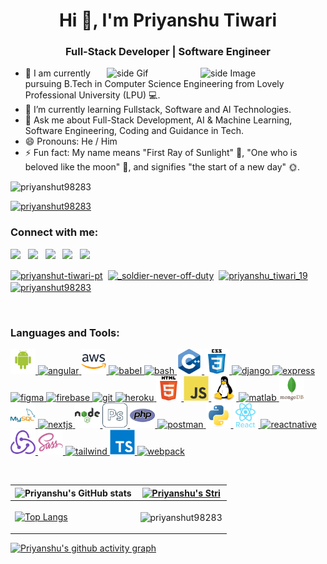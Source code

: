 <!--
**priyanshut98283/priyanshut98283** is a ✨ _special_ ✨ repository because its `README.md` (this file) appears on your GitHub profile.
### Hello , I'm Priyanshu Tiwari 🙏
Here are some ideas to get you started:

- 🔭 I’m currently working on ...
- 🌱 I’m currently learning ...
- 👯 I’m looking to collaborate on ...
- 🤔 I’m looking for help with ...
- 💬 Ask me about ...
- 📫 How to reach me: ...
- 😄 Pronouns: ...
- ⚡ Fun fact: ...
- 🌏 Check out my website: http://pt.in
<img align="right" alt="coding gif" width="400" src="https://cdn.dribbble.com/users/1162077/screenshots/3848914/programmer.gif" />
-->
<h1 align="center">Hi 🙏, I'm Priyanshu Tiwari</h1>
<h3 align="center">Full-Stack Developer | Software Engineer</h3> 
<img src="https://github.com/sciencepal/sciencepal/blob/master/assets/life_balance.gif" alt="side Image" align="right" width="200" height="auto" />
<a href="https://ko-fi.com/sciencepal"> <img src="https://media3.giphy.com/media/ZEB6yFbLnhyQf7g3hn/giphy.gif" alt="side Gif" align="right" width="150" height="auto"/> </a>
  
  - 🔭 I am currently pursuing B.Tech in Computer Science Engineering from Lovely Professional University (LPU) 💻.
  - 🌱 I’m currently learning Fullstack, Software and AI Technologies.
  - 💬 Ask me about Full-Stack Development, AI & Machine Learning, Software Engineering, Coding and Guidance in Tech.
  - 😄 Pronouns: He / Him
  - ⚡ Fun fact:  My name means "First Ray of Sunlight" 🌅, "One who is beloved like the moon" 🌙, and signifies "the start of a new day" 🌞.


<!-- <h1 align="center">Hi 👋, I'm Priyanshu Tiwari</h1>
<h3 align="center">Full-Stack Developer | Software Engineer</h3>
-->
<p align="left"> <img src="https://komarev.com/ghpvc/?username=priyanshut98283&label=Profile%20views&color=0e75b6&style=flat" alt="priyanshut98283" /> </p>

<p align="left"> <a href="https://github.com/ryo-ma/github-profile-trophy"><img src="https://github-profile-trophy.vercel.app/?username=priyanshut98283" alt="priyanshut98283" /></a> </p>

<h3 align="left">Connect with me:</h3>
<p align="left">

[<img src="https://github.com/sciencepal/sciencepal/blob/master/assets/discord-round.svg" width="3.5%"/>](https://discord.gg/NU9rf7SJ)  &nbsp; 
[<img src="https://img.icons8.com/color/48/000000/twitter.png" width="3.5%"/>](https://twitter.com/priyanshut98283)  &nbsp; 
[<img src="https://img.icons8.com/fluent/48/000000/facebook-new.png" width="3.5%"/>](https://www.facebook.com/priyanshut98283)  &nbsp; 
[<img src="https://img.icons8.com/fluent/48/000000/instagram-new.png" width="3.5%"/>](https://www.instagram.com/priyanshut98283)  &nbsp; <a href="mailto:priyanshut98283@gmail.com"> 
<img src="https://img.icons8.com/?size=100&id=qyRpAggnV0zH&format=png&color=000000" width="3.5%"/>
  
<a href="https://linkedin.com/in/priyanshut-tiwari-pt" target="blank"><img align="center" src="https://raw.githubusercontent.com/rahuldkjain/github-profile-readme-generator/master/src/images/icons/Social/linked-in-alt.svg" alt="priyanshut-tiwari-pt" height="30" width="40" /></a>&nbsp; 
<a href="https://codeforces.com/profile/_soldier-never-off-duty" target="blank"><img align="center" src="https://raw.githubusercontent.com/rahuldkjain/github-profile-readme-generator/master/src/images/icons/Social/codeforces.svg" alt="_soldier-never-off-duty" height="30" width="40" /></a>&nbsp; 
<a href="https://www.leetcode.com/priyanshu_tiwari_19" target="blank"><img align="center" src="https://raw.githubusercontent.com/rahuldkjain/github-profile-readme-generator/master/src/images/icons/Social/leet-code.svg" alt="priyanshu_tiwari_19" height="30" width="40" /></a>&nbsp; 
<a href="https://auth.geeksforgeeks.org/user/priyanshut98283" target="blank"><img align="center" src="https://raw.githubusercontent.com/rahuldkjain/github-profile-readme-generator/master/src/images/icons/Social/geeks-for-geeks.svg" alt="priyanshut98283" height="30" width="40" /></a>&nbsp; 
</p>
 &nbsp; &nbsp; &nbsp; &nbsp; &nbsp; &nbsp; &nbsp; &nbsp;
<h3 align="left">Languages and Tools:</h3>
<p align="left"> <a href="https://developer.android.com" target="_blank" rel="noreferrer"> <img src="https://raw.githubusercontent.com/devicons/devicon/master/icons/android/android-original-wordmark.svg" alt="android" width="40" height="40"/> </a> <a href="https://angular.io" target="_blank" rel="noreferrer"> <img src="https://angular.io/assets/images/logos/angular/angular.svg" alt="angular" width="40" height="40"/> </a> <a href="https://aws.amazon.com" target="_blank" rel="noreferrer"> <img src="https://raw.githubusercontent.com/devicons/devicon/master/icons/amazonwebservices/amazonwebservices-original-wordmark.svg" alt="aws" width="40" height="40"/> </a> <a href="https://babeljs.io/" target="_blank" rel="noreferrer"> <img src="https://img.icons8.com/?size=100&id=v-t4czA7zToV&format=png&color=000000" alt="babel" width="40" height="40"/> </a> <a href="https://www.gnu.org/software/bash/" target="_blank" rel="noreferrer"> <img src="https://img.icons8.com/?size=100&id=nQdrcS0D41np&format=png&color=000000" alt="bash" width="40" height="40"/> </a> <a href="https://www.w3schools.com/cpp/" target="_blank" rel="noreferrer"> <img src="https://raw.githubusercontent.com/devicons/devicon/master/icons/cplusplus/cplusplus-original.svg" alt="cplusplus" width="40" height="40"/> </a> <a href="https://www.w3schools.com/css/" target="_blank" rel="noreferrer"> <img src="https://raw.githubusercontent.com/devicons/devicon/master/icons/css3/css3-original-wordmark.svg" alt="css3" width="40" height="40"/> </a> <a href="https://www.djangoproject.com/" target="_blank" rel="noreferrer"> <img src="https://cdn.worldvectorlogo.com/logos/django.svg" alt="django" width="40" height="40"/> </a> <a href="https://expressjs.com" target="_blank" rel="noreferrer"> <img src="https://img.icons8.com/?size=100&id=2ZOaTclOqD4q&format=png&color=000000" alt="express" width="40" height="40"/> </a> <a href="https://www.figma.com/" target="_blank" rel="noreferrer"> <img src="https://www.vectorlogo.zone/logos/figma/figma-icon.svg" alt="figma" width="40" height="40"/> </a> <a href="https://firebase.google.com/" target="_blank" rel="noreferrer"> <img src="https://www.vectorlogo.zone/logos/firebase/firebase-icon.svg" alt="firebase" width="40" height="40"/> </a> <a href="https://git-scm.com/" target="_blank" rel="noreferrer"> <img src="https://www.vectorlogo.zone/logos/git-scm/git-scm-icon.svg" alt="git" width="40" height="40"/> </a> <a href="https://heroku.com" target="_blank" rel="noreferrer"> <img src="https://www.vectorlogo.zone/logos/heroku/heroku-icon.svg" alt="heroku" width="40" height="40"/> </a> <a href="https://www.w3.org/html/" target="_blank" rel="noreferrer"> <img src="https://raw.githubusercontent.com/devicons/devicon/master/icons/html5/html5-original-wordmark.svg" alt="html5" width="40" height="40"/> </a> <a href="https://developer.mozilla.org/en-US/docs/Web/JavaScript" target="_blank" rel="noreferrer"> <img src="https://raw.githubusercontent.com/devicons/devicon/master/icons/javascript/javascript-original.svg" alt="javascript" width="40" height="40"/> </a> <a href="https://www.linux.org/" target="_blank" rel="noreferrer"> <img src="https://raw.githubusercontent.com/devicons/devicon/master/icons/linux/linux-original.svg" alt="linux" width="40" height="40"/> </a> <a href="https://www.mathworks.com/" target="_blank" rel="noreferrer"> <img src="https://upload.wikimedia.org/wikipedia/commons/2/21/Matlab_Logo.png" alt="matlab" width="40" height="40"/> </a> <a href="https://www.mongodb.com/" target="_blank" rel="noreferrer"> <img src="https://raw.githubusercontent.com/devicons/devicon/master/icons/mongodb/mongodb-original-wordmark.svg" alt="mongodb" width="40" height="40"/> </a> <a href="https://www.mysql.com/" target="_blank" rel="noreferrer"> <img src="https://raw.githubusercontent.com/devicons/devicon/master/icons/mysql/mysql-original-wordmark.svg" alt="mysql" width="40" height="40"/> </a> <a href="https://nextjs.org/" target="_blank" rel="noreferrer"> <img src="https://img.icons8.com/?size=100&id=AU6Wc7r56Fxz&format=png&color=000000" alt="nextjs" width="40" height="40"/> </a> <a href="https://nodejs.org" target="_blank" rel="noreferrer"> <img src="https://raw.githubusercontent.com/devicons/devicon/master/icons/nodejs/nodejs-original-wordmark.svg" alt="nodejs" width="40" height="40"/> </a> <a href="https://www.photoshop.com/en" target="_blank" rel="noreferrer"> <img src="https://raw.githubusercontent.com/devicons/devicon/master/icons/photoshop/photoshop-line.svg" alt="photoshop" width="40" height="40"/> </a> <a href="https://www.php.net" target="_blank" rel="noreferrer"> <img src="https://raw.githubusercontent.com/devicons/devicon/master/icons/php/php-original.svg" alt="php" width="40" height="40"/> </a> <a href="https://postman.com" target="_blank" rel="noreferrer"> <img src="https://www.vectorlogo.zone/logos/getpostman/getpostman-icon.svg" alt="postman" width="40" height="40"/> </a> <a href="https://www.python.org" target="_blank" rel="noreferrer"> <img src="https://raw.githubusercontent.com/devicons/devicon/master/icons/python/python-original.svg" alt="python" width="40" height="40"/> </a> <a href="https://reactjs.org/" target="_blank" rel="noreferrer"> <img src="https://raw.githubusercontent.com/devicons/devicon/master/icons/react/react-original-wordmark.svg" alt="react" width="40" height="40"/> </a> <a href="https://reactnative.dev/" target="_blank" rel="noreferrer"> <img src="https://reactnative.dev/img/header_logo.svg" alt="reactnative" width="40" height="40"/> </a> <a href="https://redux.js.org" target="_blank" rel="noreferrer"> <img src="https://raw.githubusercontent.com/devicons/devicon/master/icons/redux/redux-original.svg" alt="redux" width="40" height="40"/> </a> <a href="https://sass-lang.com" target="_blank" rel="noreferrer"> <img src="https://raw.githubusercontent.com/devicons/devicon/master/icons/sass/sass-original.svg" alt="sass" width="40" height="40"/> </a> <a href="https://tailwindcss.com/" target="_blank" rel="noreferrer"> <img src="https://www.vectorlogo.zone/logos/tailwindcss/tailwindcss-icon.svg" alt="tailwind" width="40" height="40"/> </a> <a href="https://www.typescriptlang.org/" target="_blank" rel="noreferrer"> <img src="https://raw.githubusercontent.com/devicons/devicon/master/icons/typescript/typescript-original.svg" alt="typescript" width="40" height="40"/> </a> <a href="https://webpack.js.org" target="_blank" rel="noreferrer"> <img src="https://img.icons8.com/?size=100&id=QjbHx7WUskg1&format=png&color=000000" alt="webpack" width="40" height="40"/> </a> </p>

 &nbsp; &nbsp; &nbsp; &nbsp; &nbsp; &nbsp; &nbsp; &nbsp;
 
| ![Priyanshu's GitHub stats](https://github-readme-stats.vercel.app/api?username=priyanshut98283&show_icons=true&theme=shades-of-purple) | [![Priyanshu's Stri](https://streak-stats.demolab.com?user=priyanshut98283&theme=shades-of-purple&border_radius=7&mode=weekly)](https://git.io/streak-stats) |
| ------------------------------------------------------------ | ------------------------------------------------------------ |
| [![Top Langs](https://github-readme-stats.vercel.app/api/top-langs/?username=priyanshut98283&layout=compact&&show_icons=true&theme=shades-of-purple&card_width=470)](https://github.com/priyanshut98283/github-readme-stats) | <p><img align="center" src="https://github-readme-streak-stats.herokuapp.com/?user=priyanshut98283&theme=shades-of-purple" alt="priyanshut98283" /></p>
                                                             



[![Priyanshu's github activity graph](https://github-readme-activity-graph.vercel.app/graph?username=priyanshut98283&bg_color=ffffff&color=ff047d&line=9e4c98&point=403d3d&area=true&hide_border=true)](https://github.com/priyanshut98283/github-readme-activity-graph)

 &nbsp; &nbsp; &nbsp; &nbsp; &nbsp; &nbsp; &nbsp; &nbsp; &nbsp;
